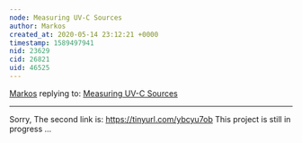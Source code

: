 ```yaml
---
node: Measuring UV-C Sources
author: Markos
created_at: 2020-05-14 23:12:21 +0000
timestamp: 1589497941
nid: 23629
cid: 26821
uid: 46525
---
```




[Markos](../profile/Markos) replying to: [Measuring UV-C Sources](../notes/jkenny23/05-14-2020/measuring-uv-c-sources)

----
Sorry,
The second link is: https://tinyurl.com/ybcyu7ob
This project is still in progress ...